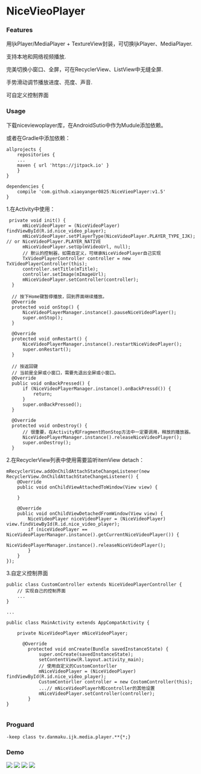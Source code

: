 # NiceVieoPlayer
### Features

 用IjkPlayer/MediaPlayer + TextureView封装，可切换IjkPlayer、MediaPlayer.
 
 支持本地和网络视频播放.
 
 完美切换小窗口、全屏，可在RecyclerView、ListView中无缝全屏.
 
 手势滑动调节播放进度、亮度、声音.
 
 可自定义控制界面
 
### Usage
下载niceviewoplayer库，在AndroidSutio中作为Mudule添加依赖。

或者在Gradle中添加依赖：

```
allprojects {
    repositories {
    ...
    maven { url 'https://jitpack.io' }
    }
}

dependencies {
    compile 'com.github.xiaoyanger0825:NiceVieoPlayer:v1.5'
}
```

1.在Activity中使用：
```
 private void init() {
      mNiceVideoPlayer = (NiceVideoPlayer) findViewById(R.id.nice_video_player);
      mNiceVideoPlayer.setPlayerType(NiceVideoPlayer.PLAYER_TYPE_IJK); // or NiceVideoPlayer.PLAYER_NATIVE
      mNiceVideoPlayer.setUp(mVideoUrl, null);
      // 默认的控制器，如需自定义，可继承NiceVideoPlayer自己实现
      TxVideoPlayerController controller = new TxVideoPlayerController(this);
      controller.setTitle(mTitle);
      controller.setImage(mImageUrl);
      mNiceVideoPlayer.setController(controller);
  }
  
  // 按下Home键暂停播放，回到界面继续播放。
  @Override
  protected void onStop() {
      NiceVideoPlayerManager.instance().pauseNiceVideoPlayer();
      super.onStop();
  }
  
  @Override
  protected void onRestart() {
      NiceVideoPlayerManager.instance().restartNiceVideoPlayer();
      super.onRestart();
  }
  
  // 按返回键
  // 当前是全屏或小窗口，需要先退出全屏或小窗口。
  @Override
  public void onBackPressed() {
      if (NiceVideoPlayerManager.instance().onBackPressd()) {
          return;
      }
      super.onBackPressed();
  }
  
  @Override
  protected void onDestroy() {
      // 很重要，在Activity和Fragment的onStop方法中一定要调用，释放的播放器。
      NiceVideoPlayerManager.instance().releaseNiceVideoPlayer();
      super.onDestroy();
  }
  ```
2.在RecyclerView列表中使用需要监听itemView detach：
```
mRecyclerView.addOnChildAttachStateChangeListener(new RecyclerView.OnChildAttachStateChangeListener() {
    @Override
    public void onChildViewAttachedToWindow(View view) {

    }

    @Override
    public void onChildViewDetachedFromWindow(View view) {
        NiceVideoPlayer niceVideoPlayer = (NiceVideoPlayer) view.findViewById(R.id.nice_video_player);
        if (niceVideoPlayer == NiceVideoPlayerManager.instance().getCurrentNiceVideoPlayer()) {
            NiceVideoPlayerManager.instance().releaseNiceVideoPlayer();
        }
    }
});
```
3.自定义控制界面

```
public class CustomController extends NiceVideoPlayerController {
    // 实现自己的控制界面
    ...
}

... 

public class MainActivity extends AppCompatActivity {

    private NiceVideoPlayer mNiceVideoPlayer;

      @Override
        protected void onCreate(Bundle savedInstanceState) {
            super.onCreate(savedInstanceState);
            setContentView(R.layout.activity_main);
            // 使用自定义的CustomContorller
            mNiceVideoPlayer = (NiceVideoPlayer) findViewById(R.id.nice_video_player);
            CustomContorller controller = new CostomController(this);
            ...// mNiceVideoPlayerh和controller的其他设置
            mNiceVideoPlayer.setController(controller);
        }
}
  
```
### Proguard
```
-keep class tv.danmaku.ijk.media.player.**{*;}
```
### Demo
![](https://github.com/xiaoyanger0825/NiceVieoPlayer/raw/master/images/aa.jpg)
![](https://github.com/xiaoyanger0825/NiceVieoPlayer/raw/master/images/bb.jpg)
![](https://github.com/xiaoyanger0825/NiceVieoPlayer/raw/master/images/cc.jpg)
![](https://github.com/xiaoyanger0825/NiceVieoPlayer/raw/master/images/dd.jpg)